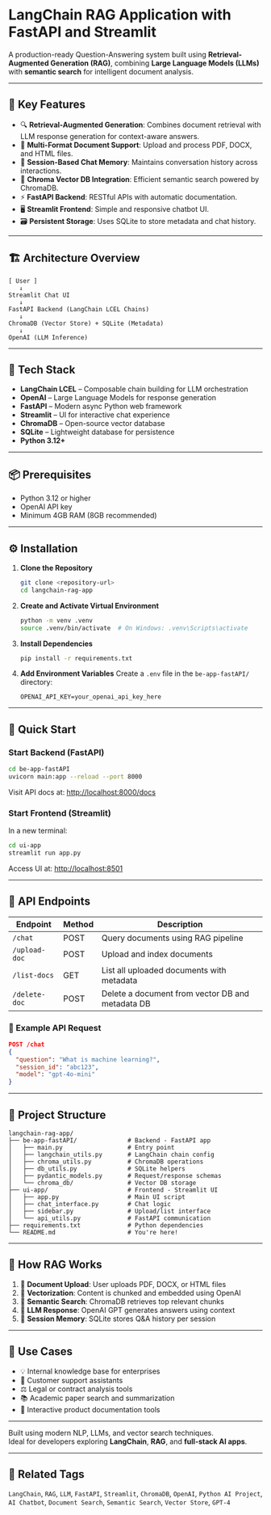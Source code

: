 # LangChain RAG Application with FastAPI and Streamlit

A production-ready Question-Answering system built using **Retrieval-Augmented Generation (RAG)**, combining **Large Language Models (LLMs)** with **semantic search** for intelligent document analysis.

---

## 🚀 Key Features

- 🔍 **Retrieval-Augmented Generation**: Combines document retrieval with LLM response generation for context-aware answers.
- 📄 **Multi-Format Document Support**: Upload and process PDF, DOCX, and HTML files.
- 💬 **Session-Based Chat Memory**: Maintains conversation history across interactions.
- 🧠 **Chroma Vector DB Integration**: Efficient semantic search powered by ChromaDB.
- ⚡ **FastAPI Backend**: RESTful APIs with automatic documentation.
- 🖥️ **Streamlit Frontend**: Simple and responsive chatbot UI.
- 🗃️ **Persistent Storage**: Uses SQLite to store metadata and chat history.

---

## 🏗️ Architecture Overview

```
[ User ] 
   ↓
Streamlit Chat UI 
   ↓
FastAPI Backend (LangChain LCEL Chains)
   ↓
ChromaDB (Vector Store) + SQLite (Metadata)
   ↓
OpenAI (LLM Inference)
```

---

## 🧰 Tech Stack

- **LangChain LCEL** – Composable chain building for LLM orchestration
- **OpenAI** – Large Language Models for response generation
- **FastAPI** – Modern async Python web framework
- **Streamlit** – UI for interactive chat experience
- **ChromaDB** – Open-source vector database
- **SQLite** – Lightweight database for persistence
- **Python 3.12+**

---

## 📦 Prerequisites

- Python 3.12 or higher
- OpenAI API key
- Minimum 4GB RAM (8GB recommended)

---

## ⚙️ Installation

1. **Clone the Repository**
   ```bash
   git clone <repository-url>
   cd langchain-rag-app
   ```

2. **Create and Activate Virtual Environment**
   ```bash
   python -m venv .venv
   source .venv/bin/activate  # On Windows: .venv\Scripts\activate
   ```

3. **Install Dependencies**
   ```bash
   pip install -r requirements.txt
   ```

4. **Add Environment Variables**
   Create a `.env` file in the `be-app-fastAPI/` directory:
   ```env
   OPENAI_API_KEY=your_openai_api_key_here
   ```

---

## 🚀 Quick Start

### Start Backend (FastAPI)
```bash
cd be-app-fastAPI
uvicorn main:app --reload --port 8000
```
Visit API docs at: [http://localhost:8000/docs](http://localhost:8000/docs)

### Start Frontend (Streamlit)
In a new terminal:
```bash
cd ui-app
streamlit run app.py
```
Access UI at: [http://localhost:8501](http://localhost:8501)

---

## 🔌 API Endpoints

| Endpoint       | Method | Description                                        |
|----------------|--------|----------------------------------------------------|
| `/chat`        | POST   | Query documents using RAG pipeline                |
| `/upload-doc`  | POST   | Upload and index documents                        |
| `/list-docs`   | GET    | List all uploaded documents with metadata         |
| `/delete-doc`  | POST   | Delete a document from vector DB and metadata DB  |

### 📘 Example API Request

```json
POST /chat
{
  "question": "What is machine learning?",
  "session_id": "abc123",
  "model": "gpt-4o-mini"
}
```

---

## 📁 Project Structure

```
langchain-rag-app/
├── be-app-fastAPI/              # Backend - FastAPI app
│   ├── main.py                  # Entry point
│   ├── langchain_utils.py       # LangChain chain config
│   ├── chroma_utils.py          # ChromaDB operations
│   ├── db_utils.py              # SQLite helpers
│   ├── pydantic_models.py       # Request/response schemas
│   └── chroma_db/               # Vector DB storage
├── ui-app/                      # Frontend - Streamlit UI
│   ├── app.py                   # Main UI script
│   ├── chat_interface.py        # Chat logic
│   ├── sidebar.py               # Upload/list interface
│   └── api_utils.py             # FastAPI communication
├── requirements.txt             # Python dependencies
└── README.md                    # You're here!
```

---

## 🧠 How RAG Works

1. 📄 **Document Upload**: User uploads PDF, DOCX, or HTML files
2. 🧬 **Vectorization**: Content is chunked and embedded using OpenAI
3. 🔎 **Semantic Search**: ChromaDB retrieves top relevant chunks
4. 🧠 **LLM Response**: OpenAI GPT generates answers using context
5. 🧾 **Session Memory**: SQLite stores Q&A history per session

---

## 💼 Use Cases

- 💡 Internal knowledge base for enterprises
- 🤖 Customer support assistants
- ⚖️ Legal or contract analysis tools
- 📚 Academic paper search and summarization
- 🧰 Interactive product documentation tools

---

Built using modern NLP, LLMs, and vector search techniques.  
Ideal for developers exploring **LangChain**, **RAG**, and **full-stack AI apps**.

---

## 🔗 Related Tags

`LangChain`, `RAG`, `LLM`, `FastAPI`, `Streamlit`, `ChromaDB`, `OpenAI`, `Python AI Project`, `AI Chatbot`, `Document Search`, `Semantic Search`, `Vector Store`, `GPT-4`
